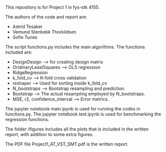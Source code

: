 
This repository is for Project 1 in fys-stk 4155.

The authors of the code and report are:
- Astrid Tesaker
- Vemund Stenbekk Thorkildsen
- Sofie Tunes

The script functions.py includes the main algorithms. The functions included are:

- DesignDesign --> for creating design matrix 
- OridinaryLeastSquares --> OLS regression
- RidgeRegression
- k_fold_cv --> K-fold cross validation
- reshaper --> Used for sorting inside k_fold_cv
- N_bootstraps --> Bootstrap resampling and prediction.
- Bootstrap --> The actual resampling employed by N_bootstraps.
- MSE, r2, confidence_interval --> Error metrics.


The jupyter notebook main.ipynb is used for running the codes in functions.py.
The jupyter notebook test.ipynb is used for benchmarking the regression functions.

The folder /figures includes all the plots that is included in the written report, with addition to some extra figures.

The PDF file Project1_AT_VST_SMT.pdf is the written report.
